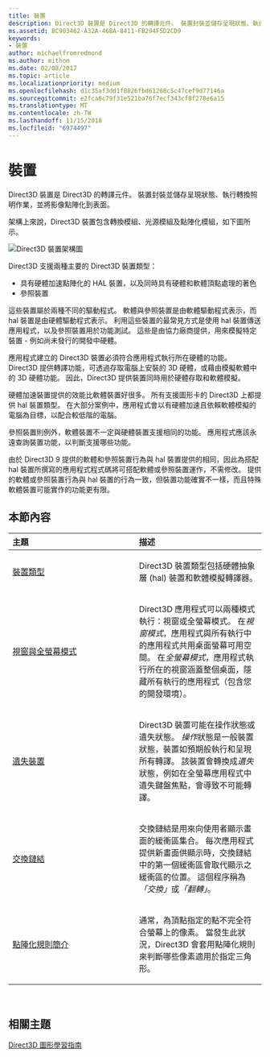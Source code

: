 ```yaml
---
title: 裝置
description: Direct3D 裝置是 Direct3D 的轉譯元件。 裝置封裝並儲存呈現狀態、執行轉換照明作業，並將影像點陣化到表面。
ms.assetid: BC903462-A32A-46BA-8411-FB294F5D2CD9
keywords:
- 裝置
author: michaelfromredmond
ms.author: mithom
ms.date: 02/08/2017
ms.topic: article
ms.localizationpriority: medium
ms.openlocfilehash: d1c35af3dd1f8826fbd61268c5c47cef9d77146a
ms.sourcegitcommit: e2fca6c79f31e521ba76f7ecf343cf8f278e6a15
ms.translationtype: MT
ms.contentlocale: zh-TW
ms.lasthandoff: 11/15/2018
ms.locfileid: "6974497"
---
```

# <a name="devices"></a>裝置


Direct3D 裝置是 Direct3D 的轉譯元件。 裝置封裝並儲存呈現狀態、執行轉換照明作業，並將影像點陣化到表面。

架構上來說，Direct3D 裝置包含轉換模組、光源模組及點陣化模組，如下圖所示。

![Direct3D 裝置架構圖](images/d3ddev.png)

Direct3D 支援兩種主要的 Direct3D 裝置類型：

-   具有硬體加速點陣化的 HAL 裝置，以及同時具有硬體和軟體頂點處理的著色
-   參照裝置

這些裝置屬於兩種不同的驅動程式。 軟體與參照裝置是由軟體驅動程式表示，而 hal 裝置是由硬體驅動程式表示。 利用這些裝置的最常見方式是使用 hal 裝置傳送應用程式，以及參照裝置用於功能測試。 這些是由協力廠商提供，用來模擬特定裝置 - 例如尚未發行的開發中硬體。

應用程式建立的 Direct3D 裝置必須符合應用程式執行所在硬體的功能。 Direct3D 提供轉譯功能，可透過存取電腦上安裝的 3D 硬體，或藉由模擬軟體中的 3D 硬體功能。 因此，Direct3D 提供裝置同時用於硬體存取和軟體模擬。

硬體加速裝置提供的效能比軟體裝置好很多。 所有支援圖形卡的 Direct3D 上都提供 hal 裝置類型。 在大部分案例中，應用程式會以有硬體加速且依賴軟體模擬的電腦為目標，以配合較低階的電腦。

參照裝置則例外，軟體裝置不一定與硬體裝置支援相同的功能。 應用程式應該永遠查詢裝置功能，以判斷支援哪些功能。

由於 Direct3D 9 提供的軟體和參照裝置行為與 hal 裝置提供的相同，因此為搭配 hal 裝置所撰寫的應用程式程式碼將可搭配軟體或參照裝置運作，不需修改。 提供的軟體或參照裝置行為與 hal 裝置的行為一致，但裝置功能確實不一樣，而且特殊軟體裝置可能實作的功能更有限。

## <a name="span-idin-this-sectionspanin-this-section"></a><span id="in-this-section"></span>本節內容


<table>
<colgroup>
<col width="50%" />
<col width="50%" />
</colgroup>
<thead>
<tr class="header">
<th align="left">主題</th>
<th align="left">描述</th>
</tr>
</thead>
<tbody>
<tr class="odd">
<td align="left"><p><a href="device-types.md">裝置類型</a></p></td>
<td align="left"><p>Direct3D 裝置類型包括硬體抽象層 (hal) 裝置和軟體模擬轉譯器。</p></td>
</tr>
<tr class="even">
<td align="left"><p><a href="windowed-vs--full-screen-mode.md">視窗與全螢幕模式</a></p></td>
<td align="left"><p>Direct3D 應用程式可以兩種模式執行：視窗或全螢幕模式。 在<em>視窗模式</em>，應用程式與所有執行中的應用程式共用桌面螢幕可用空間。 在<em>全螢幕模式</em>，應用程式執行所在的視窗涵蓋整個桌面，隱藏所有執行的應用程式（包含您的開發環境）。</p></td>
</tr>
<tr class="odd">
<td align="left"><p><a href="lost-devices.md">遺失裝置</a></p></td>
<td align="left"><p>Direct3D 裝置可能在操作狀態或遺失狀態。 <em>操作</em>狀態是一般裝置狀態，裝置如預期般執行和呈現所有轉譯。 該裝置會轉換成<em>遺失</em>狀態，例如在全螢幕應用程式中遺失鍵盤焦點，會導致不可能轉譯。</p></td>
</tr>
<tr class="even">
<td align="left"><p><a href="swap-chains.md">交換鏈結</a></p></td>
<td align="left"><p>交換鏈結是用來向使用者顯示畫面的緩衝區集合。 每次應用程式提供新畫面供顯示時，交換鏈結中的第一個緩衝區會取代顯示之緩衝區的位置。 這個程序稱為<em>「交換」</em>或<em>「翻轉」</em>。</p></td>
</tr>
<tr class="odd">
<td align="left"><p><a href="introduction-to-rasterization-rules.md">點陣化規則簡介</a></p></td>
<td align="left"><p>通常，為頂點指定的點不完全符合螢幕上的像素。 當發生此狀況，Direct3D 會套用點陣化規則來判斷哪些像素適用於指定三角形。</p></td>
</tr>
</tbody>
</table>

 

## <a name="span-idrelated-topicsspanrelated-topics"></a><span id="related-topics"></span>相關主題


[Direct3D 圖形學習指南](index.md)

 

 




